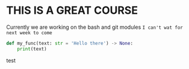 # **THIS IS A GREAT COURSE**

Currently we are working on the bash and git modules
`I can't wat for next week to come`

```python
def my_func(text: str = 'Hello there') -> None:
    print(text)

```
test